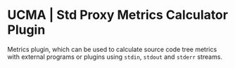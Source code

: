 # UCMA | Std Proxy Metrics Calculator Plugin

Metrics plugin, which can be used to calculate source code tree metrics with external programs or plugins using `stdin`, `stdout` and `stderr` streams.
